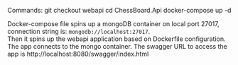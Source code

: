 Commands: git checkout webapi
cd ChessBoard.Api
docker-compose up -d

Docker-compose file spins up a mongoDB container on local port 27017, connection string is: `mongodb://localhost:27017`.\
Then it spins up the webapi application based on Dockerfile configuration. The app connects to the mongo container. The swagger URL to access the app is http://localhost:8080/swagger/index.html